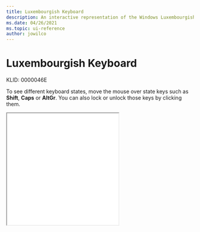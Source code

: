 ```yaml
---
title: Luxembourgish Keyboard
description: An interactive representation of the Windows Luxembourgish keyboard. To see different keyboard states, click or move the mouse over the state keys.
ms.date: 04/26/2021
ms.topic: ui-reference
author: jowilco
---
```


# Luxembourgish Keyboard

KLID: 0000046E

To see different keyboard states, move the mouse over state keys such as **Shift**, **Caps** or **AltGr**. You can also lock or unlock those keys by clicking them.

<iframe src="kbdsf_1.html" height="300"></iframe>

